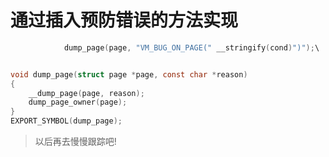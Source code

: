 # 通过插入预防错误的方法实现
```c
			dump_page(page, "VM_BUG_ON_PAGE(" __stringify(cond)")");\


void dump_page(struct page *page, const char *reason)
{
	__dump_page(page, reason);
	dump_page_owner(page);
}
EXPORT_SYMBOL(dump_page);
```

> 以后再去慢慢跟踪吧!

# 
